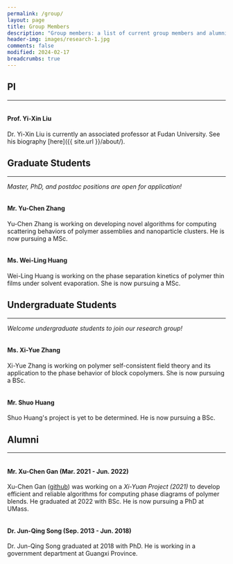 ```yaml
---
permalink: /group/
layout: page
title: Group Members
description: "Group members: a list of current group members and alumni."
header-img: images/research-1.jpg
comments: false
modified: 2024-02-17
breadcrumbs: true
---
```


## PI
-----

<figure class="third">
    <img src="{{ site.url }}/images/me.jpg" alt="">
</figure>

#### Prof. Yi-Xin Liu
Dr. Yi-Xin Liu is currently an associated professor at Fudan University. See his biography [here]({{ site.url }}/about/).

## Graduate Students
-----

*Master, PhD, and postdoc positions are open for application!*

<figure class="third">
    <img src="{{ site.url }}/images/avatar.jpg" alt="">
</figure>

#### Mr. Yu-Chen Zhang
Yu-Chen Zhang is working on developing novel algorithms for computing scattering behaviors of polymer assemblies and nanoparticle clusters. He is now pursuing a MSc.

<figure class="third">
    <img src="{{ site.url }}/images/avatar.jpg" alt="">
</figure>

#### Ms. Wei-Ling Huang
Wei-Ling Huang is working on the phase separation kinetics of polymer thin films under solvent evaporation. She is now pursuing a MSc.

## Undergraduate Students
-----

*Welcome undergraduate students to join our research group!*

<figure class="third">
    <img src="{{ site.url }}/images/avatar.jpg" alt="">
</figure>

#### Ms. Xi-Yue Zhang
Xi-Yue Zhang is working on polymer self-consistent field theory and its application to the phase behavior of block copolymers. She is now pursuing a BSc.

<figure class="third">
    <img src="{{ site.url }}/images/avatar.jpg" alt="">
</figure>

#### Mr. Shuo Huang
Shuo Huang's project is yet to be determined. He is now pursuing a BSc.

## Alumni
-----

<figure class="third">
    <img src="{{ site.url }}/images/avatar.jpg" alt="">
</figure>

#### Mr. Xu-Chen Gan (Mar. 2021 - Jun. 2022)
Xu-Chen Gan ([github](https://github.com/vvmbvy)) was working on a *Xi-Yuan Project (2021)* to develop efficient and reliable algorithms for computing phase diagrams of polymer blends. He graduated at 2022 with BSc. He is now pursuing a PhD at UMass.

<figure class="third">
    <img src="{{ site.url }}/images/avatar.jpg" alt="">
</figure>

#### Dr. Jun-Qing Song (Sep. 2013 - Jun. 2018)
Dr. Jun-Qing Song graduated at 2018 with PhD. He is working in a government department at Guangxi Province.
